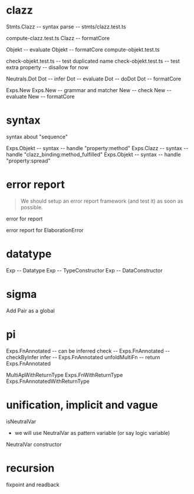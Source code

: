 # clazz

Stmts.Clazz -- syntax
parse -- stmts/clazz.test.ts

compute-clazz.test.ts
Clazz -- formatCore

Objekt -- evaluate
Objekt -- formatCore
compute-objekt.test.ts

check-objekt.test.ts -- test duplicated name
check-objekt.test.ts -- test extra property -- disallow for now

Neutrals.Dot
Dot -- infer
Dot -- evaluate
Dot -- doDot
Dot -- formatCore

Exps.New
Exps.New -- grammar and matcher
New -- check
New -- evaluate
New -- formatCore

# syntax

syntax about "sequence"

Exps.Objekt -- syntax -- handle "property:method"
Exps.Clazz -- syntax -- handle "clazz_binding:method_fulfilled"
Exps.Objekt -- syntax -- handle "property:spread"

# error report

> We should setup an error report framework (and test it) as soon as possible.

error for report

error report for ElaborationError

# datatype

Exp -- Datatype
Exp -- TypeConstructor
Exp -- DataConstructor

# sigma

Add Pair as a global

# pi

Exps.FnAnnotated -- can be inferred
check -- Exps.FnAnnotated -- checkByInfer
infer -- Exps.FnAnnotated
unfoldMultiFn -- return Exps.FnAnnotated

MultiApWithReturnType
Exps.FnWithReturnType
Exps.FnAnnotatedWithReturnType

# unification, implicit and vague

isNeutralVar

- we will use NeutralVar as pattern variable (or say logic variable)

NeutralVar constructor

# recursion

fixpoint and readback
